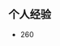 <!--
 * @Description: 
 * @Author: huxianc
 * @Date: 2020-08-06 09:43:41
 * @LastEditors: huxianc
 * @LastEditTime: 2020-10-23 17:57:11
-->
## 个人经验

- 260